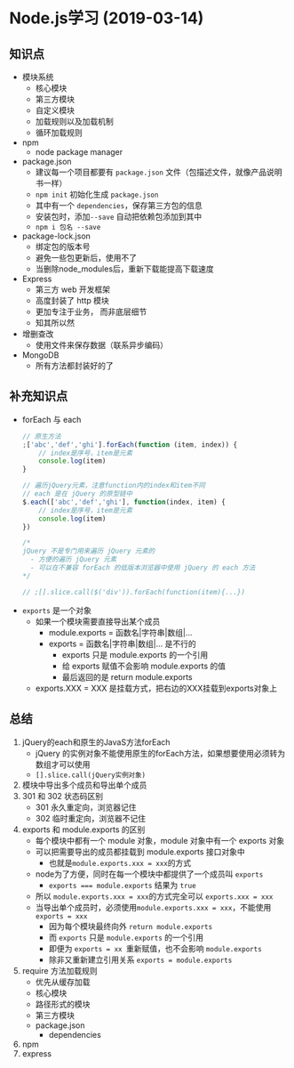 
# Node.js学习 (2019-03-14)

## 知识点

- 模块系统
    + 核心模块
    + 第三方模块
    + 自定义模块
    + 加载规则以及加载机制
    + 循环加载规则
- npm
    + node package manager
- package.json
    + 建议每一个项目都要有 `package.json` 文件（包描述文件，就像产品说明书一样）
    + `npm init` 初始化生成 `package.json`
    + 其中有一个 `dependencies`，保存第三方包的信息
    + 安装包时，添加`--save` 自动把依赖包添加到其中
    +  `npm i 包名 --save`
- package-lock.json
    + 绑定包的版本号
    + 避免一些包更新后，使用不了
    + 当删除node_modules后，重新下载能提高下载速度
- Express
    + 第三方 web 开发框架
    + 高度封装了 http 模块
    + 更加专注于业务， 而非底层细节
    + 知其所以然
- 增删查改
    + 使用文件来保存数据（联系异步编码）
- MongoDB
    + 所有方法都封装好的了

## 补充知识点

- forEach 与 each
    ```javascript
    // 原生方法
    ;['abc','def','ghi'].forEach(function (item, index)) {
        // index是序号，item是元素
        console.log(item)
    }

    // 遍历jQuery元素，注意function内的index和item不同
    // each 是在 jQuery 的原型链中
    $.each(['abc','def','ghi'], function(index, item) {
        // index是序号，item是元素
        console.log(item)
    })

    /*
    jQuery 不是专门用来遍历 jQuery 元素的
      - 方便的遍历 jQuery 元素
      - 可以在不兼容 forEach 的低版本浏览器中使用 jQuery 的 each 方法
    */

    // ;[].slice.call($('div')).forEach(function(item){...})
    ```
- `exports` 是一个对象
    + 如果一个模块需要直接导出某个成员
        * module.exports = 函数名|字符串|数组|...
        * exports = 函数名|字符串|数组|... 是不行的
            - exports 只是 module.exports 的一个引用
            - 给 exports 赋值不会影响 module.exports 的值
            - 最后返回的是 return module.exports
    + exports.XXX = XXX 是挂载方式，把右边的XXX挂载到exports对象上

## 总结

1. jQuery的each和原生的JavaS方法forEach
    + jQuery 的实例对象不能使用原生的forEach方法，如果想要使用必须转为数组才可以使用
    + `[].slice.call(jQuery实例对象)`
2. 模块中导出多个成员和导出单个成员
3. 301 和 302 状态码区别
    + 301 永久重定向，浏览器记住
    + 302 临时重定向，浏览器不记住
4. exports 和 module.exports 的区别
    + 每个模块中都有一个 module 对象，module 对象中有一个 exports 对象
    + 可以把需要导出的成员都挂载到 module.exports 接口对象中
        * 也就是`module.exports.xxx = xxx`的方式
    + node为了方便，同时在每一个模块中都提供了一个成员叫 `exports`
        * `exports === module.exports` 结果为 `true`
    + 所以 `module.exports.xxx = xxx`的方式完全可以 `exports.xxx = xxx`
    + 当导出单个成员时，必须使用`module.exports.xxx = xxx`，不能使用`exports = xxx`
        * 因为每个模块最终向外 `return module.exports`
        * 而 `exports` 只是 `module.exports` 的一个引用
        * 即便为 `exports = xx `重新赋值，也不会影响 `module.exports`
        * 除非又重新建立引用关系 `exports = module.exports`
5. require 方法加载规则
    + 优先从缓存加载
    + 核心模块
    + 路径形式的模块
    + 第三方模块
    + package.json
        * dependencies
6. npm
7. express











